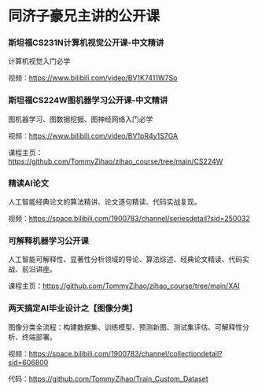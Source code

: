 # 同济子豪兄主讲的公开课

### 斯坦福CS231N计算机视觉公开课-中文精讲

计算机视觉入门必学

视频：https://www.bilibili.com/video/BV1K7411W7So

### 斯坦福CS224W图机器学习公开课-中文精讲

图机器学习、图数据挖掘、图神经网络入门必学

视频：https://www.bilibili.com/video/BV1pR4y1S7GA

课程主页：https://github.com/TommyZihao/zihao_course/tree/main/CS224W

### 精读AI论文

人工智能经典论文的算法精讲、论文逐句精读、代码实战复现。

视频：https://space.bilibili.com/1900783/channel/seriesdetail?sid=250032

### 可解释机器学习公开课

人工智能可解释性、显著性分析领域的导论、算法综述、经典论文精读、代码实战、前沿讲座。

课程主页：https://github.com/TommyZihao/zihao_course/tree/main/XAI

### 两天搞定AI毕业设计之【图像分类】

图像分类全流程：构建数据集、训练模型、预测新图、测试集评估、可解释性分析、终端部署。

视频：https://space.bilibili.com/1900783/channel/collectiondetail?sid=606800

代码：https://github.com/TommyZihao/Train_Custom_Dataset




